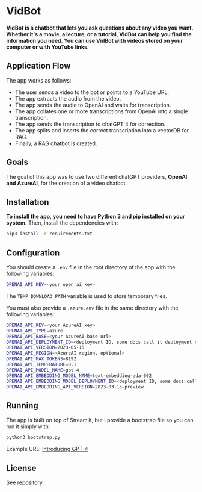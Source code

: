 # VidBot

**VidBot is a chatbot that lets you ask questions about any video you want. Whether it's a movie, a lecture, or a tutorial, VidBot can help you find the information you need. You can use VidBot with videos stored on your computer or with YouTube links.**

## Application Flow

The app works as follows:

- The user sends a video to the bot or points to a YouTube URL.
- The app extracts the audio from the video.
- The app sends the audio to OpenAI and waits for transcription.
- The app collates one or more transcriptions from OpenAI into a single transcription.
- The app sends the transcription to chatGPT 4 for correction.
- The app splits and inserts the correct transcription into a vectorDB for RAG.
- Finally, a RAG chatbot is created.

## Goals

The goal of this app was to use two different chatGPT providers, **OpenAI and AzureAI**, for the creation of a video chatbot.

## Installation

**To install the app, you need to have Python 3 and pip installed on your system.** Then, install the dependencies with:

```bash
pip3 install -r requirements.txt
```

## Configuration

You should create a `.env` file in the root directory of the app with the following variables:

```bash
OPENAI_API_KEY=<your open ai key>
```

The `TEMP_DOWNLOAD_PATH` variable is used to store temporary files.

You must also provide a `.azure.env` file in the same directory with the following variables:

```bash
OPENAI_API_KEY=<your AzureAI key>
OPENAI_API_TYPE=azure
OPENAI_API_BASE=<your AzureAI base url>
OPENAI_API_DEPLOYMENT_ID=<deployment ID, some docs call it deployment name>
OPENAI_API_VERSION=2023-05-15
OPENAI_API_REGION=<AzureAI region, optional>
OPENAI_API_MAX_TOKENS=8192
OPENAI_API_TEMPERATURE=0.1
OPENAI_API_MODEL_NAME=gpt-4
OPENAI_API_EMBEDDING_MODEL_NAME=text-embedding-ada-002
OPENAI_API_EMBEDDING_MODEL_DEPLOYMENT_ID=<deployment ID, some docs call it deployment name>
OPENAI_API_EMBEDDING_API_VERSION=2023-03-15-preview
```

## Running

The app is built on top of Streamlit, but I provide a bootstrap file so you can run it simply with:

```bash
python3 bootstrap.py
```

Example URL: [Introducing GPT-4](https://youtu.be/--khbXchTeE?si=O2DtXx8fcb0H4bta)

## License

See repository.

